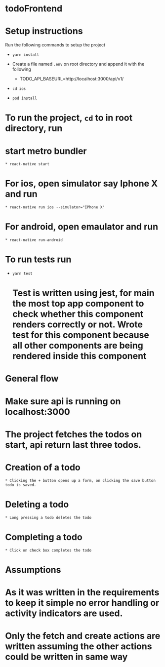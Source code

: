 # todoFrontend

# Setup instructions
  Run the following commands to setup the project

  * `yarn install`

  * Create a file named `.env` on root directory and append it with the following
    * TODO_API_BASEURL=http://localhost:3000/api/v1/

  * `cd ios`
  * `pod install`

# To run the project, `cd` to in root directory, run
  # start metro bundler
    * react-native start

  # For ios, open simulator say Iphone X and run
    * react-native run ios --simulator="IPhone X"

  # For android, open emaulator and run
    * react-native run-android

# To run tests run
  * `yarn test`
    # Test is written using jest, for main the most top app component to check whether this component renders correctly or not. Wrote test for this component because all other components are being rendered inside this component

# General flow
  # Make sure api is running on localhost:3000
  # The project fetches the todos on start, api return last three todos.

  # Creation of a todo
    * Clicking the + button opens up a form, on clicking the save button todo is saved.

  # Deleting a todo
    * Long pressing a todo deletes the todo

  # Completing a todo
    * Click on check box completes the todo


# Assumptions
  # As it was written in the requirements to keep it simple no error handling or activity indicators are used.
  # Only the fetch and create actions are written assuming the other actions could be written in same way
